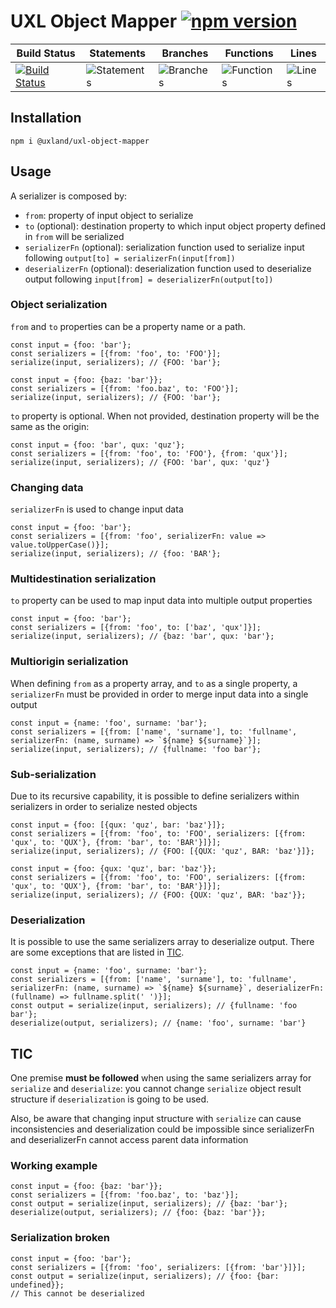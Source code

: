 # UXL Object Mapper [![npm version](https://badge.fury.io/js/%40uxland%2Fuxl-object-mapper.svg)](https://badge.fury.io/js/%40uxland%2Fuxl-object-mapper)

| Build Status                                                                                                                  | Statements                                    | Branches                                  | Functions                                   | Lines                               |
| ----------------------------------------------------------------------------------------------------------------------------- | --------------------------------------------- | ----------------------------------------- | ------------------------------------------- | ----------------------------------- |
| [![Build Status](https://api.travis-ci.org/uxland/uxl-object-mapper.svg)](https://api.travis-ci.org/uxland/uxl-object-mapper) | ![Statements](https://img.shields.io/badge/Coverage-95.54%25-brightgreen.svg 'Make me better!') | ![Branches](https://img.shields.io/badge/Coverage-90.59%25-brightgreen.svg 'Make me better!') | ![Functions](https://img.shields.io/badge/Coverage-90.1%25-brightgreen.svg 'Make me better!') | ![Lines](https://img.shields.io/badge/Coverage-96.26%25-brightgreen.svg 'Make me better!') |

## Installation

`npm i @uxland/uxl-object-mapper`

## Usage

A serializer is composed by:

- `from`: property of input object to serialize
- `to` (optional): destination property to which input object property defined in `from` will be serialized
- `serializerFn` (optional): serialization function used to serialize input following `output[to] = serializerFn(input[from])`
- `deserializerFn` (optional): deserialization function used to deserialize output following `input[from] = deserializerFn(output[to])`

### Object serialization

`from` and `to` properties can be a property name or a path.

```
const input = {foo: 'bar'};
const serializers = [{from: 'foo', to: 'FOO'}];
serialize(input, serializers); // {FOO: 'bar'};
```

```
const input = {foo: {baz: 'bar'}};
const serializers = [{from: 'foo.baz', to: 'FOO'}];
serialize(input, serializers); // {FOO: 'bar'};
```

`to` property is optional. When not provided, destination property will be the same as the origin:

```
const input = {foo: 'bar', qux: 'quz'};
const serializers = [{from: 'foo', to: 'FOO'}, {from: 'qux'}];
serialize(input, serializers); // {FOO: 'bar', qux: 'quz'}
```

### Changing data

`serializerFn` is used to change input data

```
const input = {foo: 'bar'};
const serializers = [{from: 'foo', serializerFn: value => value.toUpperCase()}];
serialize(input, serializers); // {foo: 'BAR'};
```

### Multidestination serialization

`to` property can be used to map input data into multiple output properties

```
const input = {foo: 'bar'};
const serializers = [{from: 'foo', to: ['baz', 'qux']}];
serialize(input, serializers); // {baz: 'bar', qux: 'bar'};
```

### Multiorigin serialization

When defining `from` as a property array, and `to` as a single property, a `serializerFn` must be provided in order to merge input data into a single output

```
const input = {name: 'foo', surname: 'bar'};
const serializers = [{from: ['name', 'surname'], to: 'fullname', serializerFn: (name, surname) => `${name} ${surname}`}];
serialize(input, serializers); // {fullname: 'foo bar'};
```

### Sub-serialization

Due to its recursive capability, it is possible to define serializers within serializers in order to serialize nested objects

```
const input = {foo: [{qux: 'quz', bar: 'baz'}]};
const serializers = [{from: 'foo', to: 'FOO', serializers: [{from: 'qux', to: 'QUX'}, {from: 'bar', to: 'BAR'}]}];
serialize(input, serializers); // {FOO: [{QUX: 'quz', BAR: 'baz'}]};
```

```
const input = {foo: {qux: 'quz', bar: 'baz'}};
const serializers = [{from: 'foo', to: 'FOO', serializers: [{from: 'qux', to: 'QUX'}, {from: 'bar', to: 'BAR'}]}];
serialize(input, serializers); // {FOO: {QUX: 'quz', BAR: 'baz'}};
```

### Deserialization

It is possible to use the same serializers array to deserialize output. There are some exceptions that are listed in [TIC](#tic).

```
const input = {name: 'foo', surname: 'bar'};
const serializers = [{from: ['name', 'surname'], to: 'fullname', serializerFn: (name, surname) => `${name} ${surname}`, deserializerFn: (fullname) => fullname.split(' ')}];
const output = serialize(input, serializers); // {fullname: 'foo bar'};
deserialize(output, serializers); // {name: 'foo', surname: 'bar'}
```

## TIC

One premise **must be followed** when using the same serializers array for `serialize` and `deserialize`: you cannot change `serialize` object result structure if `deserialization` is going to be used.

Also, be aware that changing input structure with `serialize` can cause inconsistencies and deserialization could be impossible since serializerFn and deserializerFn cannot access parent data information

### Working example

```
const input = {foo: {baz: 'bar'}};
const serializers = [{from: 'foo.baz', to: 'baz'}];
const output = serialize(input, serializers); // {baz: 'bar'};
deserialize(output, serializers); // {foo: {baz: 'bar'}};
```

### Serialization broken

```
const input = {foo: 'bar'};
const serializers = [{from: 'foo', serializers: [{from: 'bar'}]}];
const output = serialize(input, serializers); // {foo: {bar: undefined}};
// This cannot be deserialized
```
